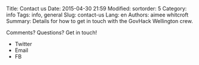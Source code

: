 Title: Contact us
Date: 2015-04-30 21:59
Modified:
sortorder: 5
Category: info
Tags: info, general
Slug: contact-us
Lang: en
Authors: aimee whitcroft
Summary: Details for how to get in touch with the GovHack Wellington crew.

Comments? Questions? Get in touch!

* Twitter
* Email
* FB

